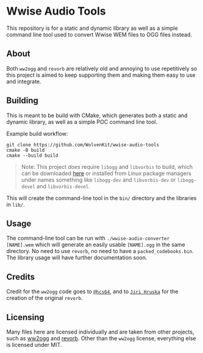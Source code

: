# Wwise Audio Tools  
This repository is for a static and dynamic library as well as a simple command line tool used to convert Wwise WEM files to OGG files instead.

## About  
Both `ww2ogg` and `revorb` are relatively old and annoying to use repetitively so this project is aimed to keep supporting them and making them easy to use and integrate.

## Building
This is meant to be build with CMake, which generates both a static and dynamic library, as well as a simple POC command line tool.  

Example build workflow:
```
git clone https://github.com/WolvenKit/wwise-audio-tools
cmake -B build
cmake --build build
```  
> Note: This project *does* require `libogg` and `libvorbis` to build, which can be downloaded [here](https://xiph.org/downloads/) or installed from Linux package managers under names something like `libogg-dev` and `libvorbis-dev` or `libogg-devel` and `libvorbis-devel`.  

This will create the command-line tool in the `bin/` directory and the libraries in `lib/`.

## Usage
The command-line tool can be run with `./wwise-audio-converter [NAME].wem` which will generate an easily usable `[NAME].ogg` in the same directory. No need to use `revorb`, no need to have a `packed_codebooks.bin`. The library usage will have further documentation soon.

## Credits
Credit for the `ww2ogg` code goes to [`@hcs64`](https://github.com/hcs64), and to [`Jiri Hruska`](https://hydrogenaud.io/index.php/topic,64328.0.html) for the creation of the original `revorb`.

## Licensing
Many files here are licensed individually and are taken from other projects, such as [ww2ogg](https://github.com/hcs64/ww2ogg) and [revorb](https://hydrogenaud.io/index.php/topic,64328.0.html). Other than the `ww2ogg` license, everything else is licensed under MIT.

